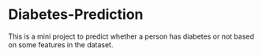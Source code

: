 # Diabetes-Prediction
This is a mini project to predict whether a person has diabetes or not based on some features in the dataset.
